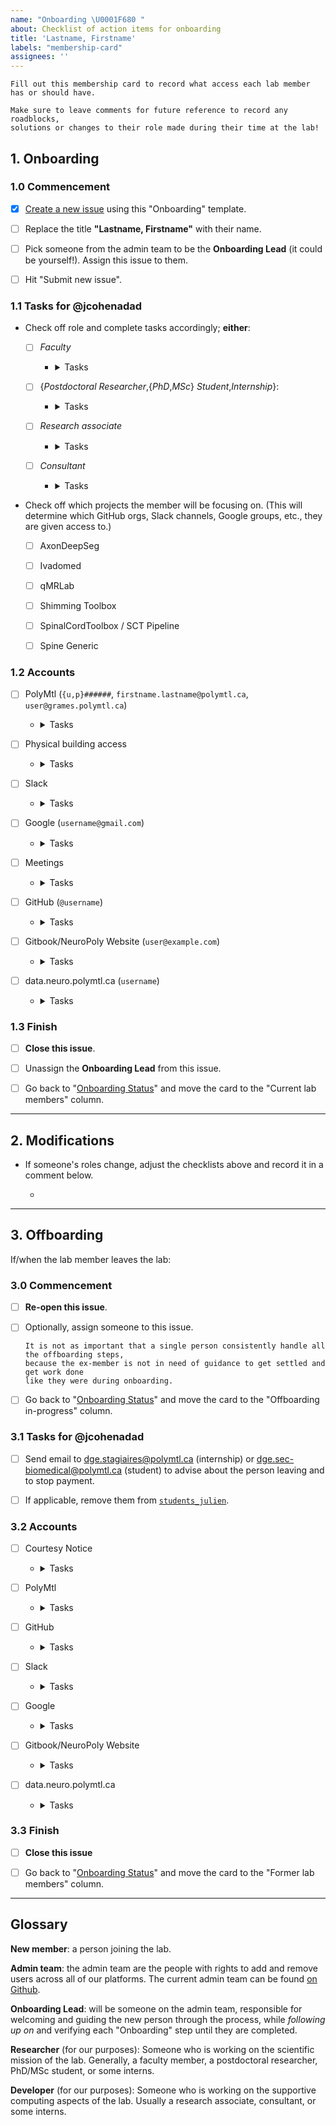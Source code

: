 ```yaml
---
name: "Onboarding \U0001F680 "
about: Checklist of action items for onboarding
title: 'Lastname, Firstname'
labels: "membership-card"
assignees: ''
---
```


```{note}
Fill out this membership card to record what access each lab member has or should have.
 
Make sure to leave comments for future reference to record any roadblocks,
solutions or changes to their role made during their time at the lab!
```


## 1. Onboarding


### 1.0 Commencement

- [x] [Create a new issue](https://github.com/neuropoly/onboarding/issues/new/choose) using this "Onboarding" template.
- [ ] Replace the title **"Lastname, Firstname"** with their name.
- [ ] Pick someone from the admin team to be the **Onboarding Lead** (it could be yourself!). Assign this issue to them.
- [ ] Hit "Submit new issue".


### 1.1 Tasks for @jcohenadad

- Check off role and complete tasks accordingly; **either**:

  - [ ] _Faculty_
    - <details>
      <summary> Tasks </summary>
      
      TODO

      </details>
    
  - [ ] {_Postdoctoral Researcher_,{_PhD_,_MSc_} _Student_,_Internship_}:
    - <details>
      <summary> Tasks </summary>
      
      - [ ] Update the [`students_julien`](https://docs.google.com/spreadsheets/d/152_06eZBIqZNTd4uw2ZIV7tVbVCTkDWvxBw5ZqT5nfU/edit#gid=34359562) supervision spreadsheet.
      - [ ] Regarding contract / aide financière, contact **either**:
        - {_Postdoctoral Researcher_,{_PhD_,_MSc_} _Student_}: dge.sec-biomedical@polymtl.ca
        - _Internship_: dge.stagiaires@polymtl.ca

      </details>
        
  - [ ] _Research associate_
    - <details>
      <summary> Tasks </summary>
      
      - [ ] Send an email to the new member detailing a list of their employee tasks/responsibilities.
      - [ ] Ask the member to provide CV, 1st university cycle diploma (e.g. copy of Bachelor degree), and a completed copy of [`FichePersonnelleNouvelEmploye.docx`](https://github.com/neuropoly/onboarding/raw/main/FichePersonnelleNouvelEmploye.docx), then send these documents to dge.sec-biomedical@polymtl.ca.
      
      </details>
    
  - [ ] _Consultant_
    - <details>
      <summary> Tasks </summary>
      
      - [ ] Offer [this invoice template](https://www.dropbox.com/s/ix24bmaekk97hsy/invoice_consulting_template.docx?dl=1).
         - This isn't mandatory! A consultant can use their own for payment instead. This is just for people who do not have a pre-existing consultancy.
         - Invoices should be submitted by the consultant every 2 weeks to jcohen@polymtl.ca, who will forward it to TODO@polymtl.ca.
      - [ ] For Canadian citizens, especially if their consultancy is indeterminate, inform them about the 30 000$ threshold for small business tax collection (HST/QST), both [federal](https://www.canada.ca/en/revenue-agency/services/tax/businesses/topics/gst-hst-businesses/when-register-charge.html) (HST/TPS) and [provincial](https://www.revenuquebec.ca/fr/entreprises/taxes/tpstvh-et-tvq/inscription-aux-fichiers-de-la-tps-et-de-la-tvq/petit-fournisseur/) (TVQ).
     
          ```{warning}
           Other countries have their own tax laws. We do not have exhaustive experience
           with any particular citizenship interacts with Quebec's financial laws.
           ```
      </details>
      
- Check off which projects the member will be focusing on. (This will determine which GitHub orgs, Slack channels, Google groups, etc., they are given access to.)
    - [ ] AxonDeepSeg
    - [ ] Ivadomed
    - [ ] qMRLab
    - [ ] Shimming Toolbox
    - [ ] SpinalCordToolbox / SCT Pipeline
    - [ ] Spine Generic

  
### 1.2 Accounts

- [ ] PolyMtl (`{u,p}######`, `firstname.lastname@polymtl.ca`, `user@grames.polymtl.ca`)

  - <details>
    <summary> Tasks </summary>
    
    - **If** {_Research associate_,_Consultant_}
      - [ ] Send email to dge.acces@polymtl.ca to ask for [CAS](https://cas5.polymtl.ca/cas/) account (for VPN, `@polymtl.ca` email, `eduroam`, and [WebEx](https://teams.webex.com)).
      - [ ] Verify they can manage this account from https://codes.si.polymtl.ca/. (Make sure they know that this portal is only available on campus or via the VPN.)
    - [ ] Have them out this [form](https://www.grames.polymtl.ca/facilities/servers-information/create_account/) for a [PolyGRAMES](https://www.grames.polymtl.ca/) account.
    - [ ] Write their matricule, email address, GRAMES username in the section title.
    
    </details>

- [ ] Physical building access
  - <details>
    <summary> Tasks </summary>
    
    - [ ] If they're remote (i.e. not in Montreal), then skip the tasks and just check this box. Otherwise:
    - [ ] Get them a personnel/étudiant/invité [ID card](https://www.polymtl.ca/surete/services#carte-didentite):
      - **If** {_Research associate_,_Consultant_}:
        - [ ] Have them fill out [this form](https://share.polymtl.ca/alfresco/service/api/path/content;cm:content/workspace/SpacesStore/Company%20Home/Sites/surete-web/documentLibrary/formulaires/Demande_carte_identite.pdf?a=true&guest=true) and send it to you. (Under "_Accès au lecteur # du local_" write "L5613, L5626".)
        - [ ] Forward it to dge.acces@polymtl.ca, CC'ing the new member.
        - [ ] dge.acces@polymtl.ca will sign it and return it, possibly by email, possibly by paper at their office.
        - [ ] Have the new member [book an appointment with sûreté](https://book.timify.com/?accountId=5f33b2e6dcd62212cf907c23&hideCloseButton=true) to have a photo taken and ID card issued. Make sure they remember to bring an existing photo ID [acceptable to sûreté](https://www.polymtl.ca/surete/services#carte-didentite).
      - **If** _Student_:
        - [ ] Take their [existing student ID card](https://www.polymtl.ca/surete/services#pour-les-etudiants) and request room access to L5613 and L5626 by emailing sur-acces@polymtl.ca (and CC'ing the new member) with [the details listed here](https://www.polymtl.ca/surete/services#acces-un-local-ou-une-salle). (For the expiry date, choose it to match the expected end of the degree or internship, or if not known, match it to the expiry date on the card.)
      - [ ] Verify card grants access to L5613 and L5626.
        - If not, talk to sûreté in person at the [entrance to the pavillion prinicipal](https://www.polymtl.ca/surete/coordonnees-et-bottin/coordonnees), A-100. (They may send you back to dge.access@polymtl.ca or sur-access@polymtl.ca; or, they may call and directly ask for confirmation while you wait.)
      - [ ] Assign a desk in **either** L5613 (RF/hardware-focused) or L5626 (software-focused) by editing their name into an open slot on [this table](https://docs.google.com/document/d/11GEh5YvYRnWnERv26TezcyvyPF2W5KF0uoI2U6p7XsM/edit).
  
    </details>

- [ ] Slack
  - <details>
    <summary> Tasks </summary>
    
    - [ ] Invite them with [NeuroPoly Slack](https://neuropoly.slack.com/) > Sidebar > NeuroPoly > Invite people to NeuroPoly.
    - Add them to the following channels, where applicable:
      - [ ] [`#welcome`](https://app.slack.com/client/T034UD4QN/C01JK28C494), [`#computers`](https://app.slack.com/client/T034UD4QN/CB22YP6K0), [`#calendar`](https://app.slack.com/client/T034UD4QN/C01U2ABE0LB/), [`#covid-19`](https://app.slack.com/client/T034UD4QN/C015YFVFWJC), [`#website`](https://app.slack.com/client/T034UD4QN/C023QTPARSL).
      - [ ] Researchers: [`#deeplearning`](https://app.slack.com/client/T034UD4QN/C5NP29HK3), [`#bids`](https://app.slack.com/client/T034UD4QN/CC7CZVB53), [`#database_histo`](https://app.slack.com/client/T034UD4QN/CB16B0VJN), [`#database_mri`](https://app.slack.com/client/T034UD4QN/CB232HT46).
    - Add them to the following project channels, where applicable:
      - [ ] AxonDeepSeg: [`#ads_notification`](https://app.slack.com/client/T034UD4QN/C01R5NP7C3B/), [`#axondeepseg`](https://app.slack.com/client/T034UD4QN/CB0KLDR09).
      - [ ] Ivadomed: [`#ivado-medical-imaging`](https://app.slack.com/client/T034UD4QN/C8JM2P004), [`#ivado-internal`](https://app.slack.com/client/T034UD4QN/CG39RPHFS).
      - [ ] qMRLab: [`#qmrlab_general`](https://app.slack.com/client/T034UD4QN/C72MGA2RW).
      - [ ] Shimming Toolbox: [`#b0-shimming`](https://app.slack.com/client/T034UD4QN/CLUV6DEPN/), [`#shimming-toolbox`](https://app.slack.com/client/T034UD4QN/CQXMSG4UU).
      - [ ] SpinalCordToolbox / SCT Pipeline: [`#sct_dev`](https://app.slack.com/client/T034UD4QN/CAW9X21D5), [`#sct_csa`](https://app.slack.com/client/T034UD4QN/C0135PQ0XGT), [`#sct_general`](https://app.slack.com/client/T034UD4QN/CB27THD2T), [`#sct_notifications`](https://app.slack.com/client/T034UD4QN/CB27WFN3Z).
      - [ ] Spine Generic: None.
    - [ ] Announce our new colleague in [`#welcome`](https://app.slack.com/client/T034UD4QN/C01JK28C494)! 🎉
    
    </details>

- [ ] Google (`username@gmail.com`)
  - <details>
    <summary> Tasks </summary>
    
    - [ ] Ask for the new member's Google account, or have them [sign up for one](https://accounts.google.com/SignUp) if necessary.

        ```{note}
        Most people are used to @gmail.com addresses, but it is possible to make a
        pre-existing email address a Google account, without giving Google the mail server.
     
        If they have a @polymtl.ca address or can wait for it to be granted, recommend
        that they create a new Google account with this address, to separate their
        PolyMtl work from their personal account.
        ````
    - [ ] Add them to the primary Group: [`neuropoly`](https://groups.google.com/g/neuropoly/members).
    - [ ] Add their account to the project-specific Groups, as applicable: [`axondeepseg`](https://groups.google.com/g/axondeepseg/members), [`ivadomed`](https://groups.google.com/g/ivadomed/members), [`qmrlab_developers`](https://groups.google.com/g/qmrlab_developers/members), [`shimming-toolbox`](https://groups.google.com/g/shimming-toolbox/members), [`shimming_internal`](https://groups.google.com/g/shimming_internal/members), [`sct_developers`](https://groups.google.com/g/sct_developers/members), [`acdc_spine_7t`](https://groups.google.com/g/acdc_spine_7t/members).
    - [ ] Suggest they subscribe to Calendars: [`Neuropoly`](https://calendar.google.com/calendar/r?cid=h4tfirrturtt83oamhht396uv8@group.calendar.google.com), [`Computer Resource`](https://calendar.google.com/calendar/r?cid=4mg6bgd9pv55thf9486t2miht8%40group.calendar.google.com), [`Holidays`](https://calendar.google.com/calendar/r?cid=qtrbj6k5msf69q65gtiv0fnogc%40group.calendar.google.com), [`Lab Access`](https://calendar.google.com/calendar/r?cid=f6jauphqn3nfqdb8ghaomgl7k0%40group.calendar.google.com).
    - [ ] Grant them "_Make Changes to Events_" to Calendars: [`Computer Resource`](https://calendar.google.com/calendar/r/settings/calendar/NG1nNmJnZDlwdjU1dGhmOTQ4NnQybWlodDhAZ3JvdXAuY2FsZW5kYXIuZ29vZ2xlLmNvbQ), [`Holidays`](https://calendar.google.com/calendar/r/settings/calendar/cXRyYmo2azVtc2Y2OXE2NWd0aXYwZm5vZ2NAZ3JvdXAuY2FsZW5kYXIuZ29vZ2xlLmNvbQ), [`Lab access`](https://calendar.google.com/calendar/r/settings/calendar/ZjZqYXVwaHFuM25mcWRiOGdoYW9tZ2w3azBAZ3JvdXAuY2FsZW5kYXIuZ29vZ2xlLmNvbQ).
    - [ ] Write their address in the bullet point below:
    </details>
  
- [ ] Meetings
  - <details>
    <summary> Tasks </summary>
    
    - [ ] Make sure they're aware of what meetings they're expected to attend, vs. which meetings are optional (for their own interest). 
    - [ ] Ensure they have the [link](https://polymtl-ca.zoom.us/j/81029425251?pwd=NytHVHN4YVlvQWdiUC9nSm5TdVlhUT09) for Zoom meetings.
      (Let them know that they can always find it in the Google calendar "location" attribute, too.)
    
    </details>
  
- [ ] GitHub (`@username`)
  - <details>
    <summary> Tasks </summary>

    - [ ] Ask what the new member's GitHub account is, or have them [sign up for one](https://github.com/signup) if necessary.
    - [ ] Send them a GitHub invitation to [`orgs/neuropoly`](https://github.com/orgs/neuropoly/people).
    - [ ] Once they have accepted the invite, tag them in a comment below so they can follow along.
    - [ ] Place them on the following [`orgs/neuropoly` teams](https://github.com/orgs/neuropoly/teams), where applicable:
       - **Either**:
         - [ ] One of the research teams: [`faculty`](https://github.com/orgs/neuropoly/teams/faculty/members), [`research-fellows`](https://github.com/orgs/neuropoly/teams/research-fellows/members), [`postdoctoral-researchers`](https://github.com/orgs/neuropoly/teams/postdoctoral-researchers/members), [`phd-students`](https://github.com/orgs/neuropoly/teams/phd-students/members), [`msc-students`](https://github.com/orgs/neuropoly/teams/msc-students/members), [`internships`](https://github.com/orgs/neuropoly/teams/internships/members).
         - [ ] One of the developer teams: [`consultants`](https://github.com/orgs/neuropoly/teams/consultants/members), [`research-associates`](https://github.com/orgs/neuropoly/teams/research-associates/members).
       - [ ] One or more of the project teams, where applicable: [`axondeepseg`](https://github.com/orgs/neuropoly/teams/axondeepseg/members), [`ivadomed`](https://github.com/orgs/neuropoly/teams/ivadomed/members), [`qMRLab`](https://github.com/orgs/neuropoly/teams/qMRLab/members), [`sct-pipeline`](https://github.com/orgs/neuropoly/teams/sct-pipeline/members), [`shimming-toolbox`](https://github.com/orgs/neuropoly/teams/shimming-toolbox/members), [`spinalcordtoolbox`](https://github.com/orgs/neuropoly/teams/spinalcordtoolbox/members), [`spine-generic`](https://github.com/orgs/neuropoly/teams/spine-generic/members).
    - [ ] Send them invitations to the project-specific organizations, where applicable: [`orgs/axondeepseg`](https://github.com/orgs/axondeepseg/people), [`orgs/ivadomed`](https://github.com/orgs/ivadomed/people), [`orgs/qMRLab`](https://github.com/orgs/qMRLab/people), [`orgs/sct-pipeline`](https://github.com/orgs/sct-pipeline/people), [`orgs/shimming-toolbox`](https://github.com/orgs/shimming-toolbox/people), [`orgs/spinalcordtoolbox`](https://github.com/orgs/spinalcordtoolbox/people), [`orgs/spine-generic`](https://github.com/orgs/spine-generic/people).
    - [ ] Follow-up on all Github invitations, because they expire after 7 days.
    - [ ] (optional) Ask them to mark their memberships Public: [`orgs/neuropoly`](https://github.com/orgs/neuropoly/people), [`orgs/axondeepseg`](https://github.com/orgs/axondeepseg/people), [`orgs/ivadomed`](https://github.com/orgs/ivadomed/people), [`orgs/qMRLab`](https://github.com/orgs/qMRLab/people), [`orgs/sct-pipeline`](https://github.com/orgs/sct-pipeline/people), [`orgs/shimming-toolbox`](https://github.com/orgs/shimming-toolbox/people), [`orgs/spinalcordtoolbox`](https://github.com/orgs/spinalcordtoolbox/people), [`orgs/spine-generic`](https://github.com/orgs/spine-generic/people).
    - [ ] Write their username in the space below:
    
    </details>  
  
- [ ] Gitbook/NeuroPoly Website (`user@example.com`)
  - <details>
    <summary> Tasks </summary>
    
    - [ ] Provide the member the [Gitbook edit link](https://app.gitbook.com/invite/neuropoly?invite=-MYD1Dm93-r_Xu-YvSF0).
    - [ ] Ask them to edit themselves into the [Team page](https://www.neuro.polymtl.ca/team) in the appropriate section ([`faculty`](https://www.neuro.polymtl.ca/team#faculty), [`research-associates`](https://www.neuro.polymtl.ca/team#research-associates), [`postdoctoral-researchers`](https://www.neuro.polymtl.ca/team#postdoctoral-researchers), [`phd-students`](https://www.neuro.polymtl.ca/team#phd-students), [`msc-students`](https://www.neuro.polymtl.ca/team#msc-students), [`internships`](https://www.neuro.polymtl.ca/team#internships), [`consultants`](https://www.neuro.polymtl.ca/team#consultants)) with:
      - Their name
      - (optional) social media links and/or email address
      - (even more optional) a short biography page based on [the template](TODO)
    - [ ] **Edit** this to write the email address Gitbook knows them as [on its list](https://app.gitbook.com/o/-MYD1C9e-AHCd61VhjhF/settings/members) into this section's header.
    
    </details>

- [ ] data.neuro.polymtl.ca (`username`)
  - <details>
    <summary> Tasks </summary>

    - [ ] Ask them to create an ssh key, then add their ssh key to the [private git server](https://github.com/neuropoly/data-management/blob/master/internal-server.md).

        ```bash
        ssh git@data.neuro.polymtl.ca keys add USERNAME < id_ed25519.pub
        ```
    - [ ] **Edit** this to write their USERNAME in this section's header.
    
        <!-- TODO: we should really be more consistent here; it shouldn't be up to the onboarding lead to pick yet another username.
           It hasn't been an issue so far because users almost never see their own usernames in gitolite.
           Should we use polygrames names? Matricules? @polymtl.ca email addresses? -->

    </details>

  
### 1.3 Finish

- [ ] **Close this issue**.
- [ ] Unassign the **Onboarding Lead** from this issue.
- [ ] Go back to "[Onboarding Status](https://github.com/neuropoly/onboarding/projects/1)" and move the card to the "Current lab members" column.


----


## 2. Modifications

- If someone's roles change, adjust the checklists above and record it in a comment below.

   - 


----


## 3. Offboarding

If/when the lab member leaves the lab:


### 3.0 Commencement

- [ ] **Re-open this issue**.
- [ ] Optionally, assign someone to this issue.

    ```{note}
    It is not as important that a single person consistently handle all the offboarding steps,
    because the ex-member is not in need of guidance to get settled and get work done
    like they were during onboarding.
    ```
- [ ] Go back to "[Onboarding Status](https://github.com/neuropoly/onboarding/projects/1)" and move the card to the "Offboarding in-progress" column.


### 3.1 Tasks for @jcohenadad

- [ ] Send email to dge.stagiaires@polymtl.ca (internship) or dge.sec-biomedical@polymtl.ca (student) to advise about the person leaving and to stop payment.
- [ ] If applicable, remove them from [`students_julien`](https://docs.google.com/spreadsheets/d/152_06eZBIqZNTd4uw2ZIV7tVbVCTkDWvxBw5ZqT5nfU/edit#gid=34359562).


### 3.2 Accounts

- [ ] Courtesy Notice
  - <details>
    <summary> Tasks </summary>
    
    Send them an courtesy notice email using, CC'ing neuropoly-admin@liste.polymtl.ca for the record, using this template:

      > Dear (Name),
      > 
      > I'm sending a quick courtesy email to let you know that, as part of the offboarding process for NeuroPoly Lab, your 
      > existing access to NeuroPoly's Slack, GitHub, etc. will be revoked in 7 days.
      >
      > The accounts scheduled to be revoked are listed in the "Accounts" section of your offboarding checklist ((link to this issue)).
      > If there are any services that you feel you will still need access to (or any services that might be missing from the checklist),
      > please let us know. Otherwise, we can go ahead and proceed with the offboarding.

    Wait 7 days for a response before continuing. If none, continue anyway.   
    
    </details>

- [ ] PolyMtl

  - <details>
    <summary> Tasks </summary>
    
    - [ ] Have dge.acces@polymtl.ca:
        - Delete the [CAS](https://cas5.polymtl.ca/cas) account.
    - [ ] Have jean-sebastien.decarie@polymtl.ca revoke their [PolyGRAMES](https://www.grames.polymtl.ca/) account.
    - [ ] TODO: contact ???? to revoke their GE account, if applicable.
    - **If** {_Research associate_,_Student_,_Consultant_} who is **present in Montréal**:
      - [ ] Have dge.acces@polymtl.ca revoke the person's access to L5626 and L5613.
      - [ ] Remove the desk assignment by removing their name from [this table](https://docs.google.com/document/d/11GEh5YvYRnWnERv26TezcyvyPF2W5KF0uoI2U6p7XsM/edit).
      
    </details>
  
- [ ] GitHub
  - <details>
    <summary> Tasks </summary>
    
    - [ ] Remove them from [`orgs/neuropoly`](https://github.com/orgs/neuropoly/people).
    - [ ] Remove them from the project-specific organizations, where applicable: [`orgs/axondeepseg`](https://github.com/orgs/axondeepseg/people), [`orgs/ivadomed`](https://github.com/orgs/ivadomed/people), [`orgs/qMRLab`](https://github.com/orgs/qMRLab/people), [`orgs/sct-pipeline`](https://github.com/orgs/sct-pipeline/people), [`orgs/shimming-toolbox`](https://github.com/orgs/shimming-toolbox/people), [`orgs/spinalcordtoolbox`](https://github.com/orgs/spinalcordtoolbox/people), [`orgs/spine-generic`](https://github.com/orgs/spine-generic/people).
    
    </details>

- [ ] Slack
  - <details>
    <summary> Tasks </summary>
    
    - Go to the [Admin](https://neuropoly.slack.com/admin) > Manage Members, find them, and deactivate them.
    
    </details>
  
- [ ] Google
  - <details>
    <summary> Tasks </summary>
    
    - [ ] Remove them from the primary Group: [`neuropoly`](https://groups.google.com/g/neuropoly/members).
    - [ ] Remove them from the project-specific Groups, as applicable: [`axondeepseg`](https://groups.google.com/g/axondeepseg/members), [`ivadomed`](https://groups.google.com/g/ivadomed/members), [`qmrlab_developers`](https://groups.google.com/g/qmrlab_developers/members), [`shimming-toolbox`](https://groups.google.com/g/shimming-toolbox/members), [`shimming_internal`](https://groups.google.com/g/shimming_internal/members), [`sct_developers`](https://groups.google.com/g/sct_developers/members), [`acdc_spine_7t`](https://groups.google.com/g/acdc_spine_7t/members).
    - [ ] Revoke "_Make Changes to Events_" to Calendars: [`Computer Resource`](https://calendar.google.com/calendar/r/settings/calendar/NG1nNmJnZDlwdjU1dGhmOTQ4NnQybWlodDhAZ3JvdXAuY2FsZW5kYXIuZ29vZ2xlLmNvbQ), [`Holidays`](https://calendar.google.com/calendar/r/settings/calendar/cXRyYmo2azVtc2Y2OXE2NWd0aXYwZm5vZ2NAZ3JvdXAuY2FsZW5kYXIuZ29vZ2xlLmNvbQ), [`Lab access`](https://calendar.google.com/calendar/r/settings/calendar/ZjZqYXVwaHFuM25mcWRiOGdoYW9tZ2w3azBAZ3JvdXAuY2FsZW5kYXIuZ29vZ2xlLmNvbQ).
    - [ ] Revoke read access to Calendars: [`Lab access`](https://calendar.google.com/calendar/r/settings/calendar/ZjZqYXVwaHFuM25mcWRiOGdoYW9tZ2w3azBAZ3JvdXAuY2FsZW5kYXIuZ29vZ2xlLmNvbQ).
    - [ ] Suggest they unsubscribe from: [`Neuropoly`](https://calendar.google.com/calendar/r/settings/calendar/ZjZqYXVwaHFuM25mcWRiOGdoYW9tZ2w3azBAZ3JvdXAuY2FsZW5kYXIuZ29vZ2xlLmNvbQ), [`Computer Resource`](https://calendar.google.com/calendar/r/settings/calendar/NG1nNmJnZDlwdjU1dGhmOTQ4NnQybWlodDhAZ3JvdXAuY2FsZW5kYXIuZ29vZ2xlLmNvbQ), [`Holidays`](https://calendar.google.com/calendar/r/settings/calendar/cXRyYmo2azVtc2Y2OXE2NWd0aXYwZm5vZ2NAZ3JvdXAuY2FsZW5kYXIuZ29vZ2xlLmNvbQ), [`Lab access`](https://calendar.google.com/calendar/r/settings/calendar/ZjZqYXVwaHFuM25mcWRiOGdoYW9tZ2w3azBAZ3JvdXAuY2FsZW5kYXIuZ29vZ2xlLmNvbQ).
    
    </details>
  
- [ ] Gitbook/NeuroPoly Website
  - <details>
    <summary> Tasks </summary>
    
    - [ ] On the [Team](https://www.neuro.polymtl.ca/team) page, move them to the "Alumni" section.
    - [ ] Remove them from the [Gitbook group](https://app.gitbook.com/o/-MYD1C9e-AHCd61VhjhF/settings/members).
    
    </details>
  
- [ ] data.neuro.polymtl.ca
  - <details>
    <summary> Tasks </summary>
    
    Remove them from the [private git server](https://github.com/neuropoly/data-management/blob/master/internal-server.md):
    
    ```
    ssh git@data.neuro.polymtl.ca keys del USERNAME
    ``` 
    
    </details>
  

### 3.3 Finish

- [ ] **Close this issue**
- [ ] Go back to "[Onboarding Status](https://github.com/neuropoly/onboarding/projects/1)" and move the card to the "Former lab members" column.


----


## Glossary

**New member**: a person joining the lab.

**Admin team**: the admin team are the people with rights to add and remove users across all of our platforms. The current admin team can be found [on Github](https://github.com/orgs/neuropoly/people?query=role%3Aowner).

**Onboarding Lead**: will be someone on the admin team, responsible for welcoming and guiding the new person through the process, while _following up on_ and verifying each "Onboarding" step until they are completed.

**Researcher** (for our purposes): Someone who is working on the scientific mission of the lab. Generally, a faculty member, a postdoctoral researcher, PhD/MSc student, or some interns.

**Developer** (for our purposes): Someone who is working on the supportive computing aspects of the lab. Usually a research associate, consultant, or some interns.
